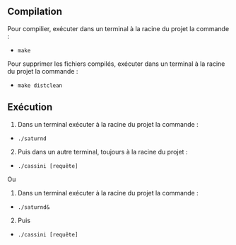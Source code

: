 ## Compilation

Pour compilier, exécuter dans un terminal à la racine du projet la commande :
- `make`

Pour supprimer les fichiers compilés, exécuter dans un terminal à la racine du projet la commande :
- `make distclean`

## Exécution

1. Dans un terminal exécuter à la racine du projet la commande :
- `./saturnd`

2. Puis dans un autre terminal, toujours à la racine du projet :
- `./cassini [requête]`

Ou

1. Dans un terminal exécuter à la racine du projet la commande :
- `./saturnd&`

2. Puis 
- `./cassini [requête]`
